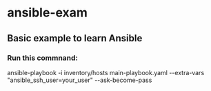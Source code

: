 # ansible-exam
## Basic example to learn Ansible
### Run this commnand:
ansible-playbook -i inventory/hosts main-playbook.yaml --extra-vars "ansible_ssh_user=your_user" --ask-become-pass
